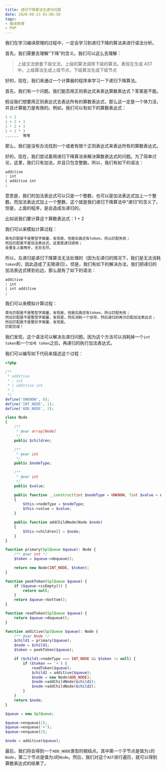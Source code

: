 ```yaml
---
title: 递归下降算法左递归问题
date: 2020-08-23 01:06:58
tags:
- 编译原理
- PHP
---
```


我们在学习编译原理的过程中，一定会学习到递归下降的算法来进行语法分析。

首先，我们需要去理解“下降”的含义。我们可以这么去理解：

> 上级文法嵌套下级文法，上级的算法调用下级的算法。表现在生成 AST 中，上级算法生成上级节点，下级算法生成下级节点

好的，现在，我们来通过一个计算器的程序来学习一下递归下降算法。

首先，我们有一个问题。我们能否用正则表达式来表达算数表达式？答案是不能。

假设我们想要用正则表达式去表达所有的算数表达式，那么这一定是一个体力活，并且计算能力是有限的。例如，我们可以有如下的算数表达式：

```php
1 + 2
1 + 2 + 3
1 * 2 + 3
1 + 2 * 3
......  等等
```

那么，我们是没有办法找到一个或者有限个正则表达式来表达所有的算数表达式。

好的，现在，我们尝试着用递归下降算法来解决算数表达式的问题。为了简单讨论，这里，我们只有加法，并且只包含整数。所以，我们有如下的语法：

```yacc
additive
: int
| additive int
;
```

意思是，我们的加法表达式可以只是一个整数，也可以是加法表达式加上一个整数。而加法表达式加上一个整数，这个就是我们递归下降算法中“递归”的含义了。但是，上面的程序，是会造成左递归的。

比如说我们要计算这个算数表达式：1 + 2

我们可以来模拟计算过程：

```php
首先匹配是不是整型字面量，发现是，但是后面还有token，所以匹配失败；
然后匹配是不是加法表达式，这里是递归调用；
会重复上面两步，无穷无尽。
```

所以，左递归是递归下降算法无法处理的（因为左递归的情况下，我们是无法消耗`token`的，因此造成了无限递归）。但是，我们有如下的解决办法，我们把递归的加法表达式移到右边，那么就有了如下的语法：

```yacc
additive
: int
| int additive
;
```

我们可以来模拟计算过程：

```php
首先匹配是不是整型字面量，发现是，但是后面还有token，所以匹配失败；
然后匹配是不是整型字面量，发现是，然后消耗一个加号，然后递归的再次匹配加法表达式；
然后匹配是不是整形字面量，发现是。
匹配完成！
```

我们发现，这个语法可以解决左递归问题。因为这个方法可以消耗掉一个`int token`和一个`加号 token`之后，再递归的执行加法表达式。

我们可以编写如下代码来描述这个过程：

```php
<?php

/**
 * additive
 * : int
 * | additive int
 * ;
 */
define('UNKNOW', 0);
define('INT_NODE', 1);
define('ADD_NODE', 2);

class Node
{
    /**
     * @var array[Node]
     */
    public $children;

    /**
     * @var int
     */
    public $nodeType;

    /**
     * @var int
     */
    public $value;

    public function __construct(int $nodeType = UNKNOW, ?int $value = null)
    {
        $this->nodeType = $nodeType;
        $this->value = $value;
    }

    public function addChildNode(Node $node)
    {
        $this->children[] = $node;
    }
}

function primary(SplQueue $queue): Node {
    /** @var int */
    $token = $queue->dequeue();

    return new Node(INT_NODE, $token);
}

function peekToken(SplQueue $queue) {
    if ($queue->isEmpty()) {
        return null;
    }
    return $queue->bottom();
}

function readToken(SplQueue $queue) {
    return $queue->dequeue();
}

function additive(SplQueue $queue): Node {
    /** @var Node */
    $child1 = primary($queue);
    $node = $child1;
    $token = peekToken($queue);

    if ($child1->nodeType === INT_NODE && $token != null) {
        if ($token == '+') {
            readToken($queue);
            $child2 = additive($queue);
            $node = new Node(ADD_NODE);
            $node->addChildNode($child1);
            $node->addChildNode($child2);
        }
    }
    return $node;
}

$queue = new SplQueue;

$queue->enqueue(1);
$queue->enqueue('+');
$queue->enqueue(2);

$node = additive($queue);
```

最后，我们将会得到一个`ADD_NODE`类型的根结点。其中第一个子节点是值为`1`的`Node`，第二个节点是值为`2`的`Node`。然后，我们对这个`AST`进行遍历，就可以得到算数表达式的结果了。

